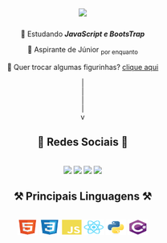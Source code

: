<h1 align="center">
    <img src="https://readme-typing-svg.herokuapp.com/?font=Righteous&size=35&center=true&vCenter=true&width=500&height=70&duration=4000&lines=Hey+Friend!+👋;+Prazer,+Rafael+Dias!;Bem-Vindo!" />
</h1>

<div align="center">
  
  🌌 Estudando ***JavaScript e BootsTrap***
  
  🌠 Aspirante de Júnior <sub>por enquanto</sub>

  💫 Quer trocar algumas figurinhas? [clique aqui](https://github.com/RafaelDiasCmp/RafaelDiasCmp/issues)
</div>

<div align="center">
  | <br>
  |  <br>
  |   <br>
  |    <br>
  v     <br>
</div>

<h2 align="center"> 💬 Redes Sociais 💬</h2>
<div align="center"> <br>
  <a href="https://instagram.com/rafaeldiascampos_" target="_blank"><img src="https://img.shields.io/badge/-Instagram-%23E4405F?style=for-the-badge&logo=instagram&logoColor=white" target="_blank"></a>
  <a href="https://discord.gg/YQuUZkYJ" target="_blank"><img src="https://img.shields.io/badge/Discord-7289DA?style=for-the-badge&logo=discord&logoColor=white" target="_blank"></a> 
  <a href = "mailto:raffaeldiascampos@gmail.com"><img src="https://img.shields.io/badge/-Gmail-%23333?style=for-the-badge&logo=gmail&logoColor=white" target="_blank"></a>
  <a href="https://www.linkedin.com/in/rafael-dias-campos-2b0b82263/" target="_blank"><img src="https://img.shields.io/badge/-LinkedIn-%230077B5?style=for-the-badge&logo=linkedin&logoColor=white" target="_blank"></a>   
</div>



<h2 align="center">⚒️ Principais Linguagens ⚒️</h2>
<div align="center"> <br>
  <img align="center" alt="Rafa-HTML" height="30" width="40" src="https://raw.githubusercontent.com/devicons/devicon/master/icons/html5/html5-original.svg">
  <img align="center" alt="Rafa-CSS" height="30" width="40" src="https://raw.githubusercontent.com/devicons/devicon/master/icons/css3/css3-original.svg">
  <img align="center" alt="Rafa-Js" height="30" width="40" src="https://raw.githubusercontent.com/devicons/devicon/master/icons/javascript/javascript-plain.svg">
  <img align="center" alt="Rafa-React" height="30" width="40" src="https://raw.githubusercontent.com/devicons/devicon/master/icons/react/react-original.svg">
  <img align="center" alt="Rafa-Python" height="30" width="40" src="https://raw.githubusercontent.com/devicons/devicon/master/icons/python/python-original.svg">
  <img align="center" alt="Rafa-Csharp" height="30" width="40" src="https://raw.githubusercontent.com/devicons/devicon/master/icons/csharp/csharp-original.svg">
</div> 





